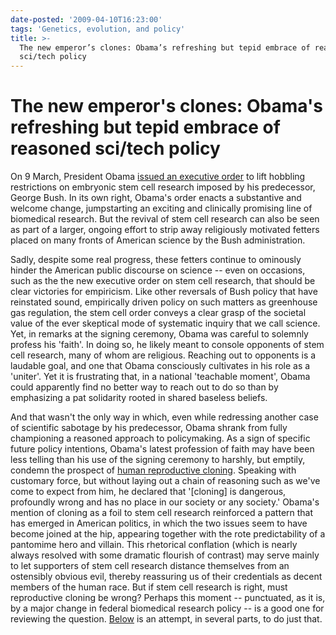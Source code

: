 ```yaml
---
date-posted: '2009-04-10T16:23:00'
tags: 'Genetics, evolution, and policy'
title: >-
  The new emperor’s clones: Obama’s refreshing but tepid embrace of reasoned
  sci/tech policy
---
```


# The new emperor's clones: Obama's refreshing but tepid embrace of reasoned sci/tech policy

On 9 March, President Obama [issued an executive order](http://www.nytimes.com/2009/03/10/us/politics/10stem.html) to lift hobbling restrictions on embryonic stem cell research imposed by his predecessor, George Bush. In its own right, Obama's order enacts a substantive and welcome change, jumpstarting an exciting and clinically promising line of biomedical research. But the revival of stem cell research can also be seen as part of a larger, ongoing effort to strip away religiously motivated fetters placed on many fronts of American science by the Bush administration.

Sadly, despite some real progress, these fetters continue to ominously hinder the American public discourse on science -- even on occasions, such as the the new executive order on stem cell research, that should be clear victories for empiricism. Like other reversals of Bush policy that have reinstated sound, empirically driven policy on such matters as greenhouse gas regulation, the stem cell order conveys a clear grasp of the societal value of the ever skeptical mode of systematic inquiry that we call science. Yet, in remarks at the signing ceremony, Obama was careful to solemnly profess his 'faith'. In doing so, he likely meant to console opponents of stem cell research, many of whom are religious. Reaching out to opponents is a laudable goal, and one that Obama consciously cultivates in his role as a 'uniter'. Yet it is frustrating that, in a national 'teachable moment', Obama could apparently find no better way to reach out to do so than by emphasizing a pat solidarity rooted in shared baseless beliefs.

And that wasn't the only way in which, even while redressing another case of scientific sabotage by his predecessor, Obama shrank from fully championing a reasoned approach to policymaking. As a sign of specific future policy intentions, Obama's latest profession of faith may have been less telling than his use of the signing ceremony to harshly, but emptily, condemn the prospect of [human reproductive cloning](http://www.geneticsandsociety.org/article.php?id=282). Speaking with customary force, but without laying out a chain of reasoning such as we've come to expect from him, he declared that '[cloning] is dangerous, profoundly wrong and has no place in our society or any society.' Obama's mention of cloning as a foil to stem cell research reinforced a pattern that has emerged in American politics, in which the two issues seem to have become joined at the hip, appearing together with the rote predictability of a pantomime hero and villain. This rhetorical conflation (which is nearly always resolved with some dramatic flourish of contrast) may serve mainly to let supporters of stem cell research distance themselves from an ostensibly obvious evil, thereby reassuring us of their credentials as decent members of the human race. But if stem cell research is right, must reproductive cloning be wrong? Perhaps this moment -- punctuated, as it is, by a major change in federal biomedical research policy -- is a good one for reviewing the question. [Below](http://genomena.com/reproductive-technology-article/cloning-part-one-the-saga-of-bill-s812/) is an attempt, in several parts, to do just that.
